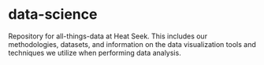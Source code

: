 # data-science
Repository for all-things-data at Heat Seek. This includes our methodologies, datasets, and information on the data visualization tools and techniques we utilize when performing data analysis. 

